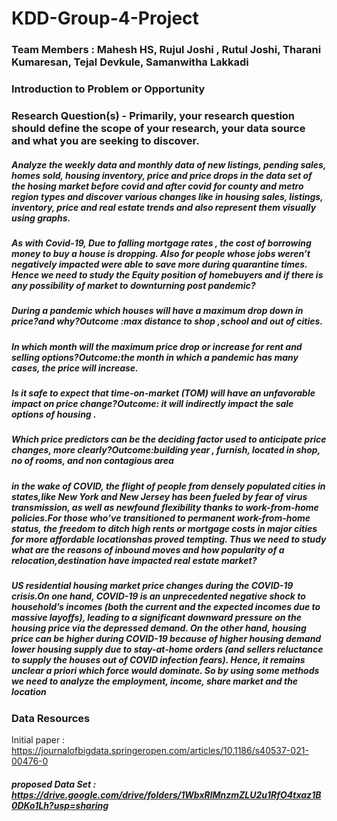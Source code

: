# KDD-Group-4-Project

### Team Members : Mahesh HS, Rujul Joshi , Rutul Joshi, Tharani Kumaresan, Tejal Devkule, Samanwitha Lakkadi

### Introduction to Problem or Opportunity
  

### Research Question(s) - Primarily, your research question should define the scope of your research, your data source and what you are seeking to discover.
##### Analyze the weekly data and monthly data of new listings, pending sales, homes sold, housing inventory, price and price drops in the data set of the hosing market before covid and after covid for county and metro region types and discover various changes  like in housing sales,  listings, inventory, price and real estate trends and also represent them visually using graphs.
 
##### As  with Covid-19, Due to falling mortgage rates , the cost of borrowing money to buy a house is dropping. Also for people whose jobs weren’t negatively impacted were able to save more during quarantine times. Hence we need to study the Equity position of homebuyers and if there is any possibility of market to downturning post pandemic?

##### During a pandemic which houses will have a maximum drop down in price?and why?Outcome :max distance to shop ,school and out of cities.

##### In which month will the maximum price drop or increase for rent and selling options?Outcome:the month in which a pandemic has many cases, the price will increase.

##### Is it safe to expect that time-on-market (TOM) will have an unfavorable impact on price change?Outcome: it will indirectly impact the sale options of housing .

##### Which price predictors  can be the deciding factor used to anticipate price changes, more clearly?Outcome:building year , furnish, located in shop, no of rooms, and non contagious area

##### in the wake of COVID, the flight of people from densely populated cities in states,like New York and New Jersey has been fueled by fear of virus transmission, as well as newfound flexibility thanks to work-from-home policies.For those who’ve transitioned to permanent work-from-home status, the freedom to ditch high rents or mortgage costs in major cities for more affordable locationshas proved tempting. Thus we need to study what are the reasons of inbound moves and  how popularity of a relocation,destination have impacted real estate market?

##### US residential housing market price changes during the COVID-19 crisis.On one hand, COVID-19 is an unprecedented negative shock to household’s incomes (both the current and the expected incomes due to massive layoffs), leading to a significant downward pressure on the housing price via the depressed demand. On the other hand, housing price can be higher during COVID-19 because of higher housing demand lower housing supply due to stay-at-home orders (and sellers reluctance to supply the houses out of COVID infection fears). Hence, it remains unclear a priori which force would dominate. So by using some methods we need to analyze the employment, income, share market and the location

### Data Resources
Initial paper : https://journalofbigdata.springeropen.com/articles/10.1186/s40537-021-00476-0
##### proposed Data Set : https://drive.google.com/drive/folders/1WbxRlMnzmZLU2u1RfO4txaz1B0DKo1Lh?usp=sharing
